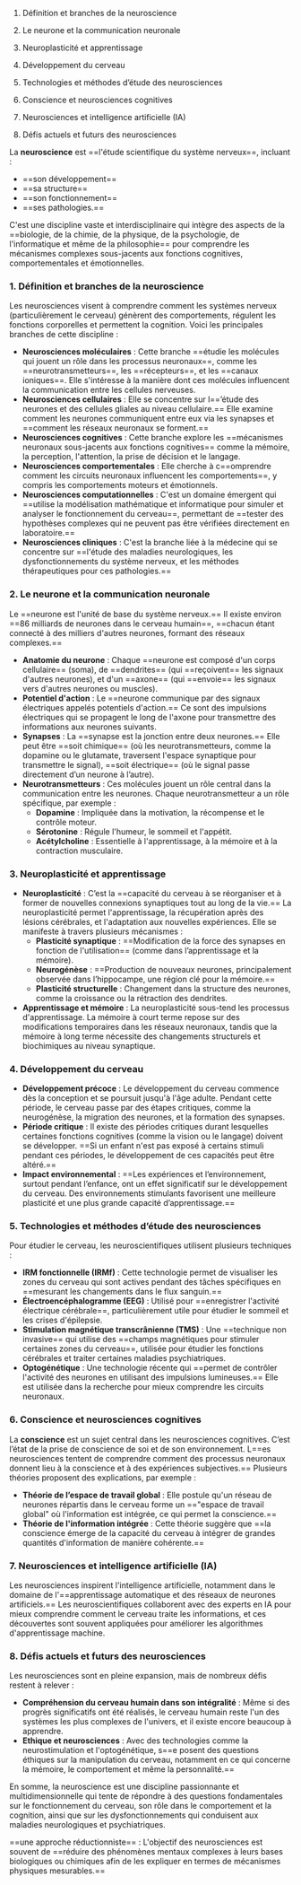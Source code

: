 1. Définition et branches de la neuroscience

2. Le neurone et la communication neuronale

3. Neuroplasticité et apprentissage

4. Développement du cerveau

5. Technologies et méthodes d’étude des neurosciences

6. Conscience et neurosciences cognitives

7. Neurosciences et intelligence artificielle (IA)

8. Défis actuels et futurs des neurosciences

La **neuroscience** est ==l'étude scientifique du système nerveux==, incluant :

- ==son développement==
- ==sa structure==
- ==son fonctionnement==
- ==ses pathologies.==

C'est une discipline vaste et interdisciplinaire qui intègre des aspects de la ==biologie, de la chimie, de la physique, de la psychologie, de l'informatique et même de la philosophie== pour comprendre les mécanismes complexes sous-jacents aux fonctions cognitives, comportementales et émotionnelles.

### 1. **Définition et branches de la neuroscience**

Les neurosciences visent à comprendre comment les systèmes nerveux (particulièrement le cerveau) génèrent des comportements, régulent les fonctions corporelles et permettent la cognition. Voici les principales branches de cette discipline :

- **Neurosciences moléculaires** : Cette branche ==étudie les molécules qui jouent un rôle dans les processus neuronaux==, comme les ==neurotransmetteurs==, les ==récepteurs==, et les ==canaux ioniques==. Elle s'intéresse à la manière dont ces molécules influencent la communication entre les cellules nerveuses.
- **Neurosciences cellulaires** : Elle se concentre sur l==’étude des neurones et des cellules gliales au niveau cellulaire.== Elle examine comment les neurones communiquent entre eux via les synapses et ==comment les réseaux neuronaux se forment.==
- **Neurosciences cognitives** : Cette branche explore les ==mécanismes neuronaux sous-jacents aux fonctions cognitives== comme la mémoire, la perception, l'attention, la prise de décision et le langage.
- **Neurosciences comportementales** : Elle cherche à c==omprendre comment les circuits neuronaux influencent les comportements==, y compris les comportements moteurs et émotionnels.
- **Neurosciences computationnelles** : C'est un domaine émergent qui ==utilise la modélisation mathématique et informatique pour simuler et analyser le fonctionnement du cerveau==, permettant de ==tester des hypothèses complexes qui ne peuvent pas être vérifiées directement en laboratoire.==
- **Neurosciences cliniques** : C'est la branche liée à la médecine qui se concentre sur ==l'étude des maladies neurologiques, les dysfonctionnements du système nerveux, et les méthodes thérapeutiques pour ces pathologies.==

### 2. **Le neurone et la communication neuronale**

Le ==neurone est l'unité de base du système nerveux.== Il existe environ ==86 milliards de neurones dans le cerveau humain==, ==chacun étant connecté à des milliers d'autres neurones, formant des réseaux complexes.==

- **Anatomie du neurone** : Chaque ==neurone est composé d'un corps cellulaire== (soma), de ==dendrites== (qui ==reçoivent== les signaux d'autres neurones), et d'un ==axone== (qui ==envoie== les signaux vers d'autres neurones ou muscles).
- **Potentiel d'action** : Le ==neurone communique par des signaux électriques appelés potentiels d'action.== Ce sont des impulsions électriques qui se propagent le long de l'axone pour transmettre des informations aux neurones suivants.
- **Synapses** : La ==synapse est la jonction entre deux neurones.== Elle peut être ==soit chimique== (où les neurotransmetteurs, comme la dopamine ou le glutamate, traversent l'espace synaptique pour transmettre le signal), ==soit électrique== (où le signal passe directement d’un neurone à l’autre).
- **Neurotransmetteurs** : Ces molécules jouent un rôle central dans la communication entre les neurones. Chaque neurotransmetteur a un rôle spécifique, par exemple :
    - **Dopamine** : Impliquée dans la motivation, la récompense et le contrôle moteur.
    - **Sérotonine** : Régule l'humeur, le sommeil et l'appétit.
    - **Acétylcholine** : Essentielle à l'apprentissage, à la mémoire et à la contraction musculaire.

### 3. **Neuroplasticité et apprentissage**

- **Neuroplasticité** : C’est la ==capacité du cerveau à se réorganiser et à former de nouvelles connexions synaptiques tout au long de la vie.== La neuroplasticité permet l'apprentissage, la récupération après des lésions cérébrales, et l'adaptation aux nouvelles expériences. Elle se manifeste à travers plusieurs mécanismes :
    - **Plasticité synaptique** : ==Modification de la force des synapses en fonction de l'utilisation== (comme dans l’apprentissage et la mémoire).
    - **Neurogénèse** : ==Production de nouveaux neurones, principalement observée dans l’hippocampe, une région clé pour la mémoire.==
    - **Plasticité structurelle** : Changement dans la structure des neurones, comme la croissance ou la rétraction des dendrites.
- **Apprentissage et mémoire** : La neuroplasticité sous-tend les processus d'apprentissage. La mémoire à court terme repose sur des modifications temporaires dans les réseaux neuronaux, tandis que la mémoire à long terme nécessite des changements structurels et biochimiques au niveau synaptique.

### 4. **Développement du cerveau**

- **Développement précoce** : Le développement du cerveau commence dès la conception et se poursuit jusqu'à l'âge adulte. Pendant cette période, le cerveau passe par des étapes critiques, comme la neurogénèse, la migration des neurones, et la formation des synapses.
- **Période critique** : Il existe des périodes critiques durant lesquelles certaines fonctions cognitives (comme la vision ou le langage) doivent se développer. ==Si un enfant n'est pas exposé à certains stimuli pendant ces périodes, le développement de ces capacités peut être altéré.==
- **Impact environnemental** : ==Les expériences et l’environnement, surtout pendant l’enfance, ont un effet significatif sur le développement du cerveau. Des environnements stimulants favorisent une meilleure plasticité et une plus grande capacité d’apprentissage.==

### 5. **Technologies et méthodes d’étude des neurosciences**

Pour étudier le cerveau, les neuroscientifiques utilisent plusieurs techniques :

- **IRM fonctionnelle (IRMf)** : Cette technologie permet de visualiser les zones du cerveau qui sont actives pendant des tâches spécifiques en ==mesurant les changements dans le flux sanguin.==
- **Électroencéphalogramme (EEG)** : Utilisé pour ==enregistrer l'activité électrique cérébrale==, particulièrement utile pour étudier le sommeil et les crises d'épilepsie.
- **Stimulation magnétique transcrânienne (TMS)** : Une ==technique non invasive== qui utilise des ==champs magnétiques pour stimuler certaines zones du cerveau==, utilisée pour étudier les fonctions cérébrales et traiter certaines maladies psychiatriques.
- **Optogénétique** : Une technologie récente qui ==permet de contrôler l'activité des neurones en utilisant des impulsions lumineuses.== Elle est utilisée dans la recherche pour mieux comprendre les circuits neuronaux.

### 6. **Conscience et neurosciences cognitives**

La **conscience** est un sujet central dans les neurosciences cognitives. C’est l’état de la prise de conscience de soi et de son environnement. L==es neurosciences tentent de comprendre comment des processus neuronaux donnent lieu à la conscience et à des expériences subjectives.== Plusieurs théories proposent des explications, par exemple :

- **Théorie de l’espace de travail global** : Elle postule qu'un réseau de neurones répartis dans le cerveau forme un =="espace de travail global" où l'information est intégrée, ce qui permet la conscience.==
- **Théorie de l'information intégrée** : Cette théorie suggère que ==la conscience émerge de la capacité du cerveau à intégrer de grandes quantités d'information de manière cohérente.==

### 7. **Neurosciences et intelligence artificielle (IA)**

Les neurosciences inspirent l'intelligence artificielle, notamment dans le domaine de l'==apprentissage automatique et des réseaux de neurones artificiels.== Les neuroscientifiques collaborent avec des experts en IA pour mieux comprendre comment le cerveau traite les informations, et ces découvertes sont souvent appliquées pour améliorer les algorithmes d'apprentissage machine.

### 8. **Défis actuels et futurs des neurosciences**

Les neurosciences sont en pleine expansion, mais de nombreux défis restent à relever :

- **Compréhension du cerveau humain dans son intégralité** : Même si des progrès significatifs ont été réalisés, le cerveau humain reste l'un des systèmes les plus complexes de l'univers, et il existe encore beaucoup à apprendre.
- **Ethique et neurosciences** : Avec des technologies comme la neurostimulation et l'optogénétique, s==e posent des questions éthiques sur la manipulation du cerveau, notamment en ce qui concerne la mémoire, le comportement et même la personnalité.==

En somme, la neuroscience est une discipline passionnante et multidimensionnelle qui tente de répondre à des questions fondamentales sur le fonctionnement du cerveau, son rôle dans le comportement et la cognition, ainsi que sur les dysfonctionnements qui conduisent aux maladies neurologiques et psychiatriques.

==une approche réductionniste== : L'objectif des neurosciences est souvent de ==réduire des phénomènes mentaux complexes à leurs bases biologiques ou chimiques afin de les expliquer en termes de mécanismes physiques mesurables.==